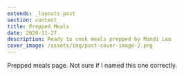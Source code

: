 ```yaml
---
extends: _layouts.post
section: content
title: Prepped Meals
date: 2020-11-27
description: Ready to cook meals prepped by Mandi Lee
cover_image: /assets/img/post-cover-image-2.png
---
```


Prepped meals page. Not sure if I named this one correctly.